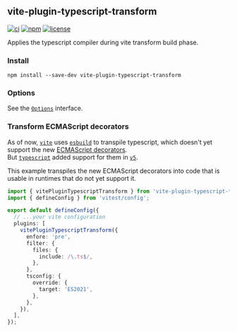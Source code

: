 vite-plugin-typescript-transform
---

[![ci][badge-workflow-ci]][badge-workflow-ci-link]
[![npm][badge-npm]][badge-npm-link]
[![license][badge-license]][badge-license-link]

[badge-license]: https://img.shields.io/github/license/herberttn/vite-plugin-typescript-transform?style=flat-square
[badge-license-link]: ./LICENSE.md
[badge-npm]: https://img.shields.io/npm/v/@herberttn/vite-plugin-typescript-transform?logo=npm&style=flat-square
[badge-npm-link]: https://www.npmjs.com/package/@herberttn/vite-plugin-typescript-transform
[badge-workflow-ci]: https://img.shields.io/github/actions/workflow/status/herberttn/vite-plugin-typescript-transform/ci.yml?branch=main&label=ci&logo=github&style=flat-square
[badge-workflow-ci-link]: https://github.com/herberttn/vite-plugin-typescript-transform/actions/workflows/ci.yml

Applies the typescript compiler during vite transform build phase.

[link-to-ecmascript-decorators]: https://tc39.es/proposal-decorators
[link-to-esbuild]: https://www.npmjs.com/package/esbuild
[link-to-nodejs]: https://nodejs.org
[link-to-typescript-v5-announcement]: https://devblogs.microsoft.com/typescript/announcing-typescript-5-0
[link-to-typescript]: https://www.npmjs.com/package/typescript
[link-to-vite]: https://www.npmjs.com/package/vite
[link-to-options]: ./src/types.ts#L4

### Install
```shell
npm install --save-dev vite-plugin-typescript-transform
```

### Options
See the [`Options`][link-to-options] interface.

### Transform ECMAScript decorators
As of now, [`vite`][link-to-vite] uses [`esbuild`][link-to-esbuild] to transpile typescript, which doesn't yet support the new [ECMAScript decorators][link-to-ecmascript-decorators].  
But [`typescript`][link-to-typescript] added support for them in [`v5`][link-to-typescript-v5-announcement].

This example transpiles the new ECMAScript decorators into code that is usable in runtimes that do not yet support it.
```typescript
import { vitePluginTypescriptTransform } from 'vite-plugin-typescript-transform';
import { defineConfig } from 'vitest/config';

export default defineConfig({
  // ...your vite configuration
  plugins: [
    vitePluginTypescriptTransform({
      enfore: 'pre',
      filter: {
        files: {
          include: /\.ts$/,
        },
      },
      tsconfig: {
        override: {
          target: 'ES2021',
        },
      },
    }),
  ],
});
```
